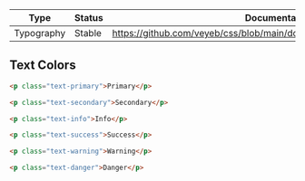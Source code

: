 Type | Status | Documentation
------------ | ------------- | -------------
Typography | Stable | https://github.com/veyeb/css/blob/main/docs/content/utilities/typography.md

## Text Colors  

```html live
<p class="text-primary">Primary</p>
```

```html live
<p class="text-secondary">Secondary</p>
```

```html live
<p class="text-info">Info</p>
```

```html live
<p class="text-success">Success</p>
```

```html live
<p class="text-warning">Warning</p>
```

```html live
<p class="text-danger">Danger</p>
```